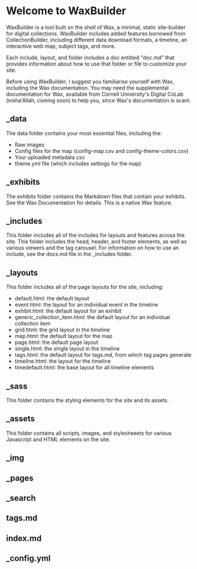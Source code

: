 # Welcome to WaxBuilder
WaxBuilder is a tool built on the shell of Wax, a minimal, static site-builder for digital collections. WaxBuilder includes added features borrowed from CollectionBuilder, including different data download formats, a timeline, an interactive web map, subject tags, and more.

Each include, layout, and folder includes a doc entitled "doc.md" that provides information about how to use that folder or file to customize your site.

Before using WaxBuilder, I suggest you familiarise yourself with Wax, including the Wax documentation. You may need the supplemental documentation for Wax, available from Cornell University's Digital CoLab (insha'Allah, coming soon) to help you, since Wax's documentation is scant.

## _data
The data folder contains your most essential files, including the:
  - Raw images
  - Config files for the map (config-map.csv and config-theme-colors.csv)
  - Your uploaded metadata csv
  - theme.yml file (which includes settings for the map)

## _exhibits
The exhibits folder contains the Markdown files that contain your exhibits. See the Wax Documentation for details. This is a native Wax feature.

## _includes
This folder includes all of the includes for layouts and features across the site. This folder includes the head, header, and footer elements, as well as various viewers and the tag carousel. For information on how to use an include, see the docs.md file in the _includes folder.

## _layouts
This folder includes all of the page layouts for the site, including:
  - default.html: the default layout
  - event.html: the layout for an individual event in the timeline
  - exhibit.html: the default layout for an exhibit
  - generic_collection_item.html: the default layout for an individual collection item
  - grid.html: the grid layout in the timeline
  - map.html: the default layout for the map
  - page.html: the default page layout
  - single.html: the single layout in the timeline
  - tags.html: the default layout for tags.md, from which tag pages generate
  - timeline.html: the layout for the timeline
  - timedefault.html: the base layout for all timeline elements
    
## _sass
This folder contains the styling elements for the site and its assets.

## _assets
This folder contains all scripts, images, and stylesheeets for various Javascript and HTML elements on the site.

## _img

## _pages

## _search

## tags.md

## index.md

## _config.yml


